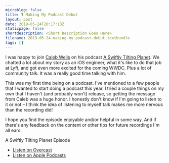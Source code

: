 ```yaml
---
microblog: false
title: 🎙 Making My Podcast Debut
layout: post
date: 2019-05-24T20:17:13Z
staticpage: false
shortdescription: <Short Description Goes Here>
filename: 2019-05-24-making-my-podcast-debut.textbundle
tags: []
---
```

I was happy to join [Caleb Wells](https://twitter.com/cr_wells) on his podcast [A Swiftly Tilting Planet](https://anchor.fm/a-swiftly-tilting-planet/).  We chatted a lot about my story as an iOS engineer, what it's like to do that job at Lyft, and got even more excited for the coming WWDC. Plus a lot of community talk. It was a really good time talking with him.

This was my first time being on a podcast. I've mentioned to a few people that I wanted to start doing a podcast this year. I tried a couple things on my own that I haven't (and probably won't) release, so getting the message from Caleb was a huge honor. I honestly don't know if I'm going to listen to it or not – I think the idea of listening to myself talk makes me more nervous than the recording did!

I hope you find the episode enjoyable and/or helpful in some way. And if there's any feedback on the content or other tips for future recordings I'm all ears.

A Swiftly Tilting Planet Episode

* [Listen on Overcast](https://overcast.fm/+OaC4LERCY)
* [Listen on Apple Podcasts](https://podcasts.apple.com/us/podcast/a-swiftly-tilting-planet/id1433810218#episodeGuid=14589fe0-7b99-5e07-5c7f-aa00bf7ea9c5)
